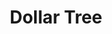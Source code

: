 ---
title: "Dollar Tree"
url: /fredericksburg/dollar-tree-chatham-heights-road/
shop: variety store
---